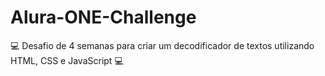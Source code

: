 # Alura-ONE-Challenge
💻 Desafio de 4 semanas para criar um decodificador de textos utilizando HTML, CSS e JavaScript 💻
